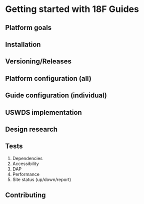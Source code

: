# Getting started with 18F Guides

## Platform goals

## Installation

## Versioning/Releases

## Platform configuration (all)

## Guide configuration (individual)

## USWDS implementation

## Design research

## Tests

1. Dependencies
1. Accessibility
1. DAP
1. Performance
1. Site status (up/down/report)

## Contributing
